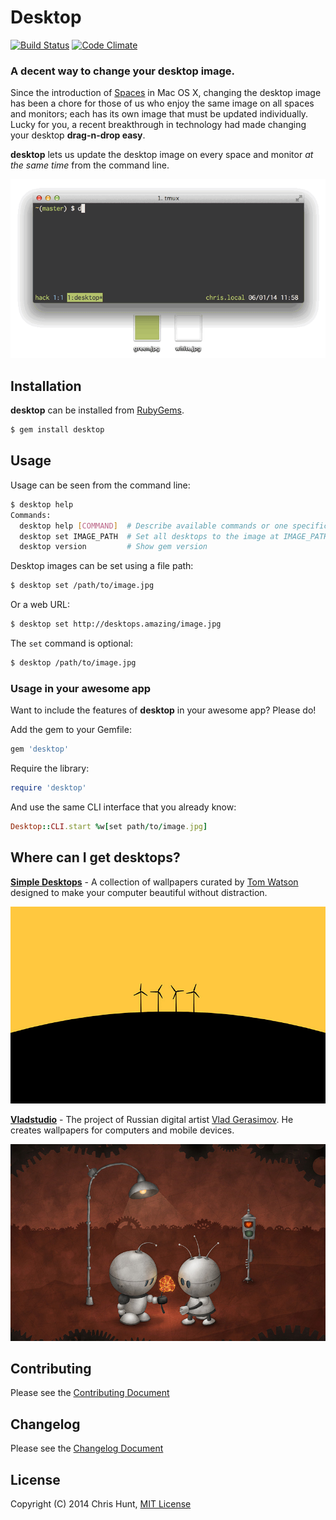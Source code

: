 # Desktop

[![Build Status](https://travis-ci.org/chrishunt/desktop.svg)](https://travis-ci.org/chrishunt/desktop)
[![Code Climate](https://codeclimate.com/github/chrishunt/desktop.png)](https://codeclimate.com/github/chrishunt/desktop)

### A decent way to change your desktop image.

Since the introduction of
[Spaces](http://en.wikipedia.org/wiki/Spaces_(software)) in Mac OS X, changing
the desktop image has been a chore for those of us who enjoy the same image on
all spaces and monitors; each has its own image that must be updated
individually. Lucky for you, a recent breakthrough in technology had made changing
your desktop **drag-n-drop easy**.

**desktop** lets us update the desktop image on every space and monitor *at the
same time* from the command line.

![](img/example.gif)

## Installation

**desktop** can be installed from [RubyGems](http://rubygems.org/gems/desktop).

```bash
$ gem install desktop
```

## Usage

Usage can be seen from the command line:

```bash
$ desktop help
Commands:
  desktop help [COMMAND]  # Describe available commands or one specific command
  desktop set IMAGE_PATH  # Set all desktops to the image at IMAGE_PATH
  desktop version         # Show gem version
```

Desktop images can be set using a file path:

```bash
$ desktop set /path/to/image.jpg
```

Or a web URL:

```bash
$ desktop set http://desktops.amazing/image.jpg
```

The `set` command is optional:

```bash
$ desktop /path/to/image.jpg
```

### Usage in your awesome app

Want to include the features of **desktop** in your awesome app? Please do!

Add the gem to your Gemfile:

```ruby
gem 'desktop'
```

Require the library:

```ruby
require 'desktop'
```

And use the same CLI interface that you already know:
```ruby
Desktop::CLI.start %w[set path/to/image.jpg]
```

## Where can I get desktops?

[**Simple Desktops**](http://simpledesktops.com) - A collection of wallpapers
curated by [Tom Watson](http://tmwtsn.com) designed to make your computer
beautiful without distraction.

[![](img/simple-desktops.jpg)](http://simpledesktops.com)

[**Vladstudio**](http://www.vladstudio.com/wallpapers) - The project of Russian
digital artist [Vlad Gerasimov](http://www.vladstudio.com/blog). He creates
wallpapers for computers and mobile devices.

[![](img/vladstudio.jpg)](http://www.vladstudio.com/wallpapers)

## Contributing
Please see the [Contributing
Document](https://github.com/chrishunt/desktop/blob/master/CONTRIBUTING.md)

## Changelog
Please see the [Changelog
Document](https://github.com/chrishunt/desktop/blob/master/CHANGELOG.md)

## License
Copyright (C) 2014 Chris Hunt, [MIT
License](https://github.com/chrishunt/desktop/blob/master/LICENSE.txt)
